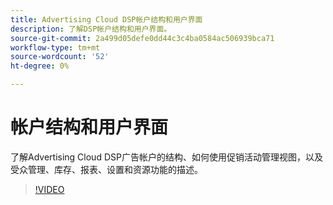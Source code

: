 ```yaml
---
title: Advertising Cloud DSP帐户结构和用户界面
description: 了解DSP帐户结构和用户界面。
source-git-commit: 2a499d05defe0dd44c3c4ba0584ac506939bca71
workflow-type: tm+mt
source-wordcount: '52'
ht-degree: 0%

---
```


# 帐户结构和用户界面

了解Advertising Cloud DSP广告帐户的结构、如何使用促销活动管理视图，以及受众管理、库存、报表、设置和资源功能的描述。

>[!VIDEO](https://video.tv.adobe.com/v/339206)
